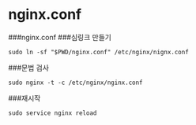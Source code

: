 nginx.conf
======
###nginx.conf
###심링크 만들기
```
sudo ln -sf "$PWD/nginx.conf" /etc/nginx/nignx.conf
```

###문법 검사
```
sudo nginx -t -c /etc/nginx/nginx.conf
```

###재시작
```
sudo service nginx reload
```
